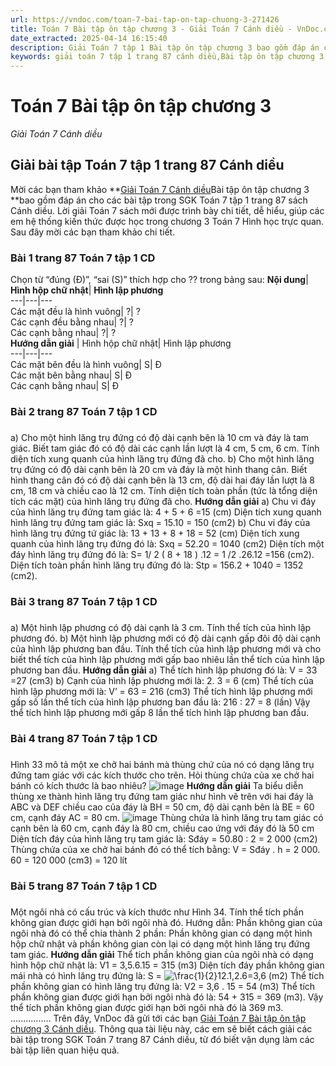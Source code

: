 ```yaml
---
url: https://vndoc.com/toan-7-bai-tap-on-tap-chuong-3-271426
title: Toán 7 Bài tập ôn tập chương 3 - Giải Toán 7 Cánh diều - VnDoc.com
date_extracted: 2025-04-14 16:15:40
description: Giải Toán 7 tập 1 Bài tập ôn tập chương 3 bao gồm đáp án chi tiết cho các câu hỏi trong SGK Toán 7 tập 1, mời các bạn tham khảo.
keywords: giải toán 7 tập 1 trang 87 cánh diều,Bài tập ôn tập chương 3,Giải bài tập Toán lớp 7,giải bài tập toán lớp 7 tập 1,giải toán 7,giải bài tập toán 7,giải toán lớp 7,giai toan 7,toan 7,sgk toán 7,toán lớp 7 Bài tập ôn tập chương 2,giải toán 7 ôn tập chương 3 cánh diều,giải toán 7 bài Bài tập ôn tập chương 3,giải toán 7 cánh diều
---
```


# Toán 7 Bài tập ôn tập chương 3
 _Giải Toán 7 Cánh diều_
## Giải bài tập Toán 7 tập 1 trang 87 Cánh diều
Mời các bạn tham khảo **[Giải Toán 7 Cánh diều](<https://vndoc.com/toan-7-canh-dieu>)Bài tập ôn tập chương 3 **bao gồm đáp án cho các bài tập trong SGK Toán 7 tập 1 trang 87 sách Cánh diều. Lời giải Toán 7 sách mới được trình bày chi tiết, dễ hiểu[,](<https://vndoc.com/toan-lop7>) giúp các em hệ thống kiến thức được học trong chương 3 Toán 7 Hình học trực quan. Sau đây mời các bạn tham khảo chi tiết.
### Bài 1 trang 87 Toán 7 tập 1 CD
Chọn từ “đúng \(Đ\)”, “sai \(S\)” thích hợp cho ?? trong bảng sau:
**Nội dung**| **Hình hộp chữ nhật**| **Hình lập phương**  
---|---|---  
Các mặt đều là hình vuông| ?| ?  
Các cạnh đều bằng nhau| ?| ?  
Các cạnh bằng nhau| ?| ?  
**Hướng dẫn giải**
|  Hình hộp chữ nhật| Hình lập phương  
---|---|---  
Các mặt bên đều là hình vuông| S| Đ  
Các mặt bên bằng nhau| S| Đ  
Các cạnh bằng nhau| S| Đ  
### Bài 2 trang 87 Toán 7 tập 1 CD
### 
a\) Cho một hình lăng trụ đứng có độ dài cạnh bên là 10 cm và đáy là tam giác. Biết tam giác đó có độ dài các cạnh lần lượt là 4 cm, 5 cm, 6 cm. Tính diện tích xung quanh của hình lăng trụ đứng đã cho.
b\) Cho một hình lăng trụ đứng có độ dài cạnh bên là 20 cm và đáy là một hình thang cân. Biết hình thang cân đó có độ dài cạnh bên là 13 cm, độ dài hai đáy lần lượt là 8 cm, 18 cm và chiều cao là 12 cm. Tính diện tích toàn phần \(tức là tổng diện tích các mặt\) của hình lăng trụ đứng đã cho.
**Hướng dẫn giải**
a\) Chu vi đáy của hình lăng trụ đứng tam giác là: 4 + 5 + 6 =15 \(cm\)
Diện tích xung quanh hình lăng trụ đứng tam giác là: Sxq = 15.10 = 150 \(cm2\)
b\) Chu vi đáy của hình lăng trụ đứng tứ giác là: 13 + 13 + 8 + 18 = 52 \(cm\)
Diện tích xung quanh của hình lăng trụ đứng đó là: Sxq = 52.20 = 1040 \(cm2\)
Diện tích một đáy hình lăng trụ đứng đó là:
S= 1/ 2 \( 8 + 18 \) .12 = 1 /2 .26.12 =156 \(cm2\).
Diện tích toàn phần hình lăng trụ đứng đó là:
Stp = 156.2 + 1040 = 1352 \(cm2\).
### Bài 3 trang 87 Toán 7 tập 1 CD
### 
a\) Một hình lập phương có độ dài cạnh là 3 cm. Tính thể tích của hình lập phương đó.
b\) Một hình lập phương mới có độ dài cạnh gấp đôi độ dài cạnh của hình lập phương ban đầu. Tính thể tích của hình lập phương mới và cho biết thể tích của hình lập phương mới gấp bao nhiêu lần thể tích của hình lập phương ban đầu.
**Hướng dẫn giải**
a\) Thể tích hình lập phương đó là:
V = 33 =27 \(cm3\)
b\) Cạnh của hình lập phương mới là: 2. 3 = 6 \(cm\)
Thể tích của hình lập phương mới là: V’ = 63 = 216 \(cm3\)
Thể tích hình lập phương mới gấp số lần thể tích của hình lập phương ban đầu là:
216 : 27 = 8 \(lần\)
Vậy thể tích hình lập phương mới gấp 8 lần thể tích hình lập phương ban đầu.
### Bài 4 trang 87 Toán 7 tập 1 CD
### 
Hình 33 mô tả một xe chở hai bánh mà thùng chứ của nó có dạng lăng trụ đứng tam giác với các kích thước cho trên. Hỏi thùng chứa của xe chở hai bánh có kích thước là bao nhiêu?
![image](https://o.rada.vn/data/image/2022/06/27/Bai-4-trang-87-1.png)
**Hướng dẫn giải**
Ta biểu diễn thùng xe thành hình lăng trụ đứng tam giác như hình vẽ trên với hai đáy là ABC và DEF chiều cao của đáy là BH = 50 cm, độ dài cạnh bên là BE = 60 cm, cạnh đáy AC = 80 cm.
![image](https://o.rada.vn/data/image/2022/06/27/bai-4-trang-87.png)
Thùng chứa là hình lăng trụ tam giác có cạnh bên là 60 cm, cạnh đáy là 80 cm, chiều cao ứng với đáy đó là 50 cm
Diện tích đáy của hình lăng trụ tam giác là: Sđáy = 50.80 : 2 = 2 000 \(cm2\)
Thùng chứa của xe chở hai bánh đó có thể tích bằng:
V = Sđáy . h = 2 000. 60 = 120 000 \(cm3\) = 120 lít
### Bài 5 trang 87 Toán 7 tập 1 CD
### 
Một ngôi nhà có cấu trúc và kích thước như Hình 34. Tính thể tích phần không gian được giới hạn bởi ngôi nhà đó.
Hướng dẫn: Phần không gian của ngôi nhà đó có thể chia thành 2 phần: Phần không gian có dạng một hình hộp chữ nhật và phần không gian còn lại có dạng một hình lăng trụ đứng tam giác.
**Hướng dẫn giải**
Thể tích phần không gian của ngôi nhà có dạng hình hộp chữ nhật là:
V1 = 3,5.6.15 = 315 \(m3\)
Diện tích đáy phần không gian mái nhà có hình lăng trụ đứng là:
S = ![\\frac{1}{2}](https://i.vdoc.vn/data/image/blank.png)12.1,2.6=3,6 \(m2\)
Thể tích phần không gian có hình lăng trụ đứng là:
V2 = 3,6 . 15 = 54 \(m3\)
Thể tích phần không gian được giới hạn bởi ngôi nhà đó là:
54 + 315 = 369 \(m3\).
Vậy thể tích phần không gian được giới hạn bởi ngôi nhà đó là 369 m3.
................
Trên đây, VnDoc đã gửi tới các bạn [Giải Toán 7 Bài tập ôn tập chương 3 Cánh diều](<https://vndoc.com/toan-7-bai-tap-on-tap-chuong-3-271426>). Thông qua tài liệu này, các em sẽ biết cách giải các bài tập trong SGK Toán 7 trang 87 Cánh diều, từ đó biết vận dụng làm các bài tập liên quan hiệu quả.
